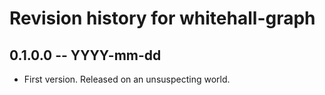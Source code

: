 # Revision history for whitehall-graph

## 0.1.0.0 -- YYYY-mm-dd

* First version. Released on an unsuspecting world.

